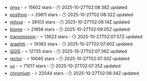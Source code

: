 - [onyx](https://github.com/onyx-dot-app/onyx) - ⭐ 15602 stars - 🕒 2025-10-27T02:08:38Z updated
- [posthog](https://github.com/PostHog/posthog) - ⭐ 29811 stars - 🕒 2025-10-27T02:08:32Z updated
- [milvus](https://github.com/milvus-io/milvus) - ⭐ 38103 stars - 🕒 2025-10-27T02:08:14Z updated
- [biome](https://github.com/biomejs/biome) - ⭐ 21858 stars - 🕒 2025-10-27T02:08:05Z updated
- [transmission](https://github.com/transmission/transmission) - ⭐ 13623 stars - 🕒 2025-10-27T02:07:57Z updated
- [graphiti](https://github.com/getzep/graphiti) - ⭐ 19383 stars - 🕒 2025-10-27T02:07:40Z updated
- [QGIS](https://github.com/qgis/QGIS) - ⭐ 12735 stars - 🕒 2025-10-27T02:07:36Z updated
- [rector](https://github.com/rectorphp/rector) - ⭐ 10040 stars - 🕒 2025-10-27T02:07:30Z updated
- [uv](https://github.com/astral-sh/uv) - ⭐ 71017 stars - 🕒 2025-10-27T02:07:25Z updated
- [chromium](https://github.com/chromium/chromium) - ⭐ 22044 stars - 🕒 2025-10-27T02:06:34Z updated
